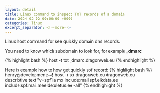 ```yaml
---
layout: detail
title: Linux command to inspect TXT records of a domain
date: 2024-02-02 00:00:00 +0000
categories: linux
excerpt_separator: <!--more-->
---
```

Linux host command for see quickly domain dns records.
<!--more-->
You need to know which subdomain to look for, for example **_dmarc**

{% highlight bash %}
host -t txt _dmarc.dragonweb.eu
{% endhighlight %}

Here is example how to how get quickly spf record:
{% highlight bash %}
henry@development:~$ host -t txt dragonweb.eu
dragonweb.eu descriptive text "v=spf1 a mx include:mail.spf.elkdata.ee include:spf.mail.meeldetuletus.ee -all"
{% endhighlight %}
